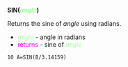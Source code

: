 **SIN(<span style="color:#AAFFAA;">*angle*</span>)**

Returns the sine of *angle* using radians.

- <span style="color:#AAFFAA;">*angle*</span> - angle in radians
- <span style="color:#FF00FF;">returns</span> - sine of <span style="color:#AAFFAA;">*angle*</span>

```ecb2
10 A=SIN(B/3.14159)
```
